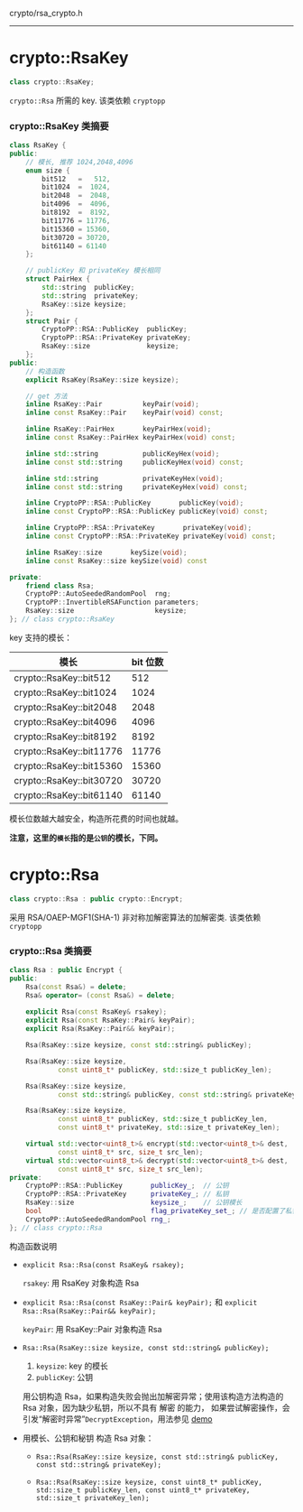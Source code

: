crypto/rsa_crypto.h

----------

# crypto::RsaKey

```cpp
class crypto::RsaKey;
```
`crypto::Rsa` 所需的 key. 该类依赖 `cryptopp`

### crypto::RsaKey 类摘要

```cpp
class RsaKey {
public:
    // 模长, 推荐 1024,2048,4096
    enum size {
        bit512   =   512,
        bit1024  =  1024,
        bit2048  =  2048,
        bit4096  =  4096,
        bit8192  =  8192,
        bit11776 = 11776,
        bit15360 = 15360,
        bit30720 = 30720,
        bit61140 = 61140
    };

    // publicKey 和 privateKey 模长相同
    struct PairHex {
        std::string  publicKey;
        std::string  privateKey;
        RsaKey::size keysize;
    };
    struct Pair {
        CryptoPP::RSA::PublicKey  publicKey;
        CryptoPP::RSA::PrivateKey privateKey;
        RsaKey::size              keysize;
    };
public:
	// 构造函数
    explicit RsaKey(RsaKey::size keysize);

	// get 方法
    inline RsaKey::Pair          keyPair(void);
    inline const RsaKey::Pair    keyPair(void) const;

    inline RsaKey::PairHex       keyPairHex(void);
    inline const RsaKey::PairHex keyPairHex(void) const;

    inline std::string           publicKeyHex(void);
    inline const std::string     publicKeyHex(void) const;

    inline std::string           privateKeyHex(void);
    inline const std::string     privateKeyHex(void) const;

    inline CryptoPP::RSA::PublicKey       publicKey(void);
    inline const CryptoPP::RSA::PublicKey publicKey(void) const;

    inline CryptoPP::RSA::PrivateKey       privateKey(void);
    inline const CryptoPP::RSA::PrivateKey privateKey(void) const;

    inline RsaKey::size       keySize(void);
    inline const RsaKey::size keySize(void) const

private:
    friend class Rsa;
    CryptoPP::AutoSeededRandomPool  rng;
    CryptoPP::InvertibleRSAFunction parameters;
    RsaKey::size                    keysize;
}; // class crypto::RsaKey	
```

key 支持的模长：

| 模长                   | bit 位数|
|------------------------|---------|
|crypto::RsaKey::bit512  |   512   |
|crypto::RsaKey::bit1024 |   1024  | 
|crypto::RsaKey::bit2048 |   2048  |
|crypto::RsaKey::bit4096 |   4096  |
|crypto::RsaKey::bit8192 |   8192  |
|crypto::RsaKey::bit11776|   11776 |
|crypto::RsaKey::bit15360|   15360 |
|crypto::RsaKey::bit30720|   30720 |
|crypto::RsaKey::bit61140|   61140 |

模长位数越大越安全，构造所花费的时间也就越。

**注意，这里的`模长`指的是`公钥`的模长，下同。**



# crypto::Rsa

```cpp
class crypto::Rsa : public crypto::Encrypt;
```
采用 RSA/OAEP-MGF1(SHA-1) 非对称加解密算法的加解密类. 该类依赖 `cryptopp`

### crypto::Rsa 类摘要

```cpp
class Rsa : public Encrypt {
public:
    Rsa(const Rsa&) = delete;
    Rsa& operator= (const Rsa&) = delete;
    
    explicit Rsa(const RsaKey& rsakey);
    explicit Rsa(const RsaKey::Pair& keyPair);
    explicit Rsa(RsaKey::Pair&& keyPair);

    Rsa(RsaKey::size keysize, const std::string& publicKey);

    Rsa(RsaKey::size keysize,
            const uint8_t* publicKey, std::size_t publicKey_len);

    Rsa(RsaKey::size keysize,
            const std::string& publicKey, const std::string& privateKey);

    Rsa(RsaKey::size keysize,
            const uint8_t* publicKey, std::size_t publicKey_len, 
            const uint8_t* privateKey, std::size_t privateKey_len);

    virtual std::vector<uint8_t>& encrypt(std::vector<uint8_t>& dest, 
            const uint8_t* src, size_t src_len);
    virtual std::vector<uint8_t>& decrypt(std::vector<uint8_t>& dest, 
            const uint8_t* src, size_t src_len);
private:
    CryptoPP::RSA::PublicKey       publicKey_;  // 公钥
    CryptoPP::RSA::PrivateKey      privateKey_; // 私钥
    RsaKey::size                   keysize_;    // 公钥模长
    bool                           flag_privateKey_set_; // 是否配置了私钥
    CryptoPP::AutoSeededRandomPool rng_;
}; // class crypto::Rsa
```

构造函数说明

* `explicit Rsa::Rsa(const RsaKey& rsakey);`

	`rsakey`: 用 RsaKey 对象构造 Rsa

* `explicit Rsa::Rsa(const RsaKey::Pair& keyPair);` 和 `explicit Rsa::Rsa(RsaKey::Pair&& keyPair);`

	`keyPair`: 用 RsaKey::Pair 对象构造 Rsa

* `Rsa::Rsa(RsaKey::size keysize, const std::string& publicKey);`

	1. `keysize`: key 的模长
	2. `publicKey`: 公钥

	用公钥构造 Rsa，如果构造失败会抛出加解密异常；使用该构造方法构造的 Rsa 对象，因为缺少私钥，所以不具有 解密 的能力， 如果尝试解密操作，会引发“解密时异常”`DecryptException`，用法参见 [demo](./demo.md#rsa)
	
* 用模长、公钥和秘钥 构造 Rsa 对象：

	* `Rsa::Rsa(RsaKey::size keysize, const std::string& publicKey, const std::string& privateKey);` 

	* `Rsa::Rsa(RsaKey::size keysize, const uint8_t* publicKey, std::size_t publicKey_len, const uint8_t* privateKey, std::size_t privateKey_len);`

	
